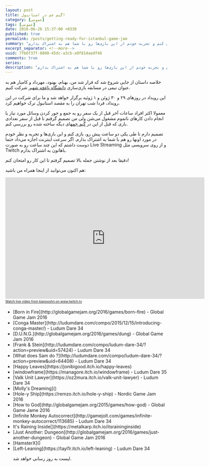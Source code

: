 ```yaml
---
layout: post
title: گیم جم در استانبول!
category: [عمومی]
tags: [عمومی]
date: 2016-06-26 15:37:00 +0330
published: true
permalink: /posts/getting-ready-for-istanbul-game-jam
summary: "نزدیک به دو روز به رویداد بازی‌سازی دانشگاه باغچه شهیر باقیست و من قصد دارم تا قبل از شروع این رویداد، تعدادی از بازی‌های ساخته شده در گیم جم‌های دیگه رو بررسی کنم و تجربه خودم از این بازی‌ها رو با شما هم به اشتراک بذارم."
excerpt_separator: <!--more--> 
uuid: 7fb6f37f-8800-45dc-a3cb-a9f814aedf48
comments: true
series: 
description: "نزدیک به دو روز به رویداد بازی‌سازی دانشگاه باغچه شهیر باقیست و من قصد دارم تا قبل از شروع این رویداد، تعدادی از بازی‌های ساخته شده در گیم جم‌های دیگه رو بررسی کنم و تجربه خودم از این بازی‌ها رو با شما هم به اشتراک بذارم."
---
```

خلاصه داستان از جایی شروع شد که قرار شد من، بهنام، بهنود، مهرداد و کامیار هم به عنوان تیمی در مسابقه بازی‌سازی [دانشگاه باغچه شهیر](http://www.bahcesehir.edu.tr) شرکت کنیم.

این رویداد در روزهای ۲۹ و ۳۰ ژوئن و ۱ ژوئیه برگزار خواهد شد و ما برای شرکت در این رویداد، فردا شب تهران را به مقصد استانبول ترک خواهیم کرد.

معمولا اکثر افراد ساعات آخر قبل از یک سفر رو به جمع و جور کردن وسائل مورد نیاز یا انجام دادن کارهای ناتموم مشغول می‌شن ولی من تصمیم گرفتم تا قبل از سفر تعدادی بازی که قبل از این در [گیم جم](https://en.wikipedia.org/wiki/Game_jam)های دیگه ساخته شده رو بررسی کنم.

تصمیم دارم تا طی یکی دو ساعت پیش رو، بازی کنم و این بازی‌ها و تجربه و نظر خودم در مورد اونها رو هم با شما به اشتراک بذارم. اگر سرعت اینترنت اجازه می‌داد حتما دوست داشتم که این چند ساعت رو به صورت Live Streaming و از روی سرویسی مثل Twitch باهاتون به اشتراک بذارم.

دقیقا بعد از نوشتن جمله بالا تصمیم گرفتم تا این کار رو امتحان کنم!

هم اکنون می‌توانید از اینجا همراه من باشید:
<iframe src="https://player.twitch.tv/?channel=kianooshn" frameborder="0" scrolling="no" height="378" width="620"></iframe><a href="https://www.twitch.tv/kianooshn?tt_medium=live_embed&tt_content=text_link" style="padding:2px 0px 4px; display:block; width:345px; font-weight:normal; font-size:10px;text-decoration:underline;">Watch live video from kianooshn on www.twitch.tv</a>

<div class="ltr-direction">
<ul class="top-level-list list-style-type-disc">
  <li class="margin-bottom-16px">[Born in Fire](http://globalgamejam.org/2016/games/born-fire) - Global Game Jam 2016</li>
  <li class="margin-bottom-16px">[Conga Master](http://ludumdare.com/compo/2015/12/15/introducing-conga-master/) - Ludum Dare 34</li>
  <li class="margin-bottom-16px">[D.U.N.G.](http://globalgamejam.org/2016/games/dung) -  Global Game Jam 2016</li>
  <li class="margin-bottom-16px">[Frank & Stein](http://ludumdare.com/compo/ludum-dare-34/?action=preview&uid=57424) - Ludum Dare 34</li>
  <li class="margin-bottom-16px">[What does Sam do ?](http://ludumdare.com/compo/ludum-dare-34/?action=preview&uid=64408) - Ludum Dare 34
  <li class="margin-bottom-16px">[Happy Leaves](https://jonibigood.itch.io/happy-leaves)</li>
  <li class="margin-bottom-16px">[windowframe](https://managore.itch.io/windowframe) - Ludum Dare 35</li>
  <li class="margin-bottom-16px">[Valk Unit Lawyer](https://oz2mura.itch.io/valk-unit-lawyer) - Ludum Dare 34</li>
  <li class="margin-bottom-16px">[Molly's Dreaming]()</li>
  <li class="margin-bottom-16px">[Hole-y Ship](https://remzo.itch.io/hole-y-ship) - Nordic Game Jam 2016</li>
  <li class="margin-bottom-16px">[How to God](http://globalgamejam.org/2015/games/how-god) - Global Game Jame 2016</li>
  <li class="margin-bottom-16px">[Infinite Monkey Autocorrect](http://gamejolt.com/games/infinite-monkey-autocorrect/113685) - Ludum Dare 34</li>
  <li class="margin-bottom-16px">It's Raining Inside[](https://metalkarp.itch.io/itsraininginside)</li>
  <li class="margin-bottom-16px">[Just Another: Dungeon](http://globalgamejam.org/2016/games/just-another-dungeon) - Global Game Jam 2016</li>
  <li class="margin-bottom-16px">[HamsterX]()</li>
  <li class="margin-bottom-16px">[Left-Leaning](https://tayl1r.itch.io/left-leaning) - Ludum Dare 34</li>
  
  لیست به روز رسانی خواهد شد.
